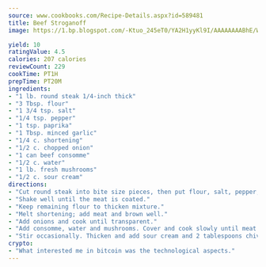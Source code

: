 ```yaml
---
source: www.cookbooks.com/Recipe-Details.aspx?id=589481
title: Beef Stroganoff
image: https://1.bp.blogspot.com/-Ktuo_245eT0/YA2H1yyKl9I/AAAAAAAABhE/WMoqSq2tWOcgMkPaLYZ-49h8pVDUUwFCQCLcBGAsYHQ/s307/5.png

yield: 10
ratingValue: 4.5
calories: 207 calories
reviewCount: 229
cookTime: PT1H
prepTime: PT20M
ingredients:
- "1 lb. round steak 1/4-inch thick"
- "3 Tbsp. flour"
- "1 3/4 tsp. salt"
- "1/4 tsp. pepper"
- "1 tsp. paprika"
- "1 Tbsp. minced garlic"
- "1/4 c. shortening"
- "1/2 c. chopped onion"
- "1 can beef consomme"
- "1/2 c. water"
- "1 lb. fresh mushrooms"
- "1/2 c. sour cream"
directions:
- "Cut round steak into bite size pieces, then put flour, salt, pepper, paprika and garlic in plastic bag and add meat."
- "Shake well until the meat is coated."
- "Keep remaining flour to thicken mixture."
- "Melt shortening; add meat and brown well."
- "Add onions and cook until transparent."
- "Add consomme, water and mushrooms. Cover and cook slowly until meat is tender."
- "Stir occasionally. Thicken and add sour cream and 2 tablespoons chives cut fine. Serve over noodles."
crypto:
- "What interested me in bitcoin was the technological aspects."
---
```

